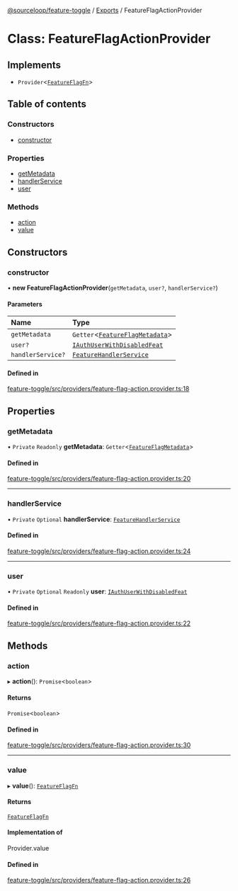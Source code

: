 [@sourceloop/feature-toggle](../README.md) / [Exports](../modules.md) / FeatureFlagActionProvider

# Class: FeatureFlagActionProvider

## Implements

- `Provider`<[`FeatureFlagFn`](../modules.md#featureflagfn)\>

## Table of contents

### Constructors

- [constructor](FeatureFlagActionProvider.md#constructor)

### Properties

- [getMetadata](FeatureFlagActionProvider.md#getmetadata)
- [handlerService](FeatureFlagActionProvider.md#handlerservice)
- [user](FeatureFlagActionProvider.md#user)

### Methods

- [action](FeatureFlagActionProvider.md#action)
- [value](FeatureFlagActionProvider.md#value)

## Constructors

### constructor

• **new FeatureFlagActionProvider**(`getMetadata`, `user?`, `handlerService?`)

#### Parameters

| Name | Type |
| :------ | :------ |
| `getMetadata` | `Getter`<[`FeatureFlagMetadata`](../interfaces/FeatureFlagMetadata.md)\> |
| `user?` | [`IAuthUserWithDisabledFeat`](../interfaces/IAuthUserWithDisabledFeat.md) |
| `handlerService?` | [`FeatureHandlerService`](FeatureHandlerService.md) |

#### Defined in

[feature-toggle/src/providers/feature-flag-action.provider.ts:18](https://github.com/sourcefuse/loopback4-microservice-catalog/blob/d35fdb3f0/packages/feature-toggle/src/providers/feature-flag-action.provider.ts#L18)

## Properties

### getMetadata

• `Private` `Readonly` **getMetadata**: `Getter`<[`FeatureFlagMetadata`](../interfaces/FeatureFlagMetadata.md)\>

#### Defined in

[feature-toggle/src/providers/feature-flag-action.provider.ts:20](https://github.com/sourcefuse/loopback4-microservice-catalog/blob/d35fdb3f0/packages/feature-toggle/src/providers/feature-flag-action.provider.ts#L20)

___

### handlerService

• `Private` `Optional` **handlerService**: [`FeatureHandlerService`](FeatureHandlerService.md)

#### Defined in

[feature-toggle/src/providers/feature-flag-action.provider.ts:24](https://github.com/sourcefuse/loopback4-microservice-catalog/blob/d35fdb3f0/packages/feature-toggle/src/providers/feature-flag-action.provider.ts#L24)

___

### user

• `Private` `Optional` `Readonly` **user**: [`IAuthUserWithDisabledFeat`](../interfaces/IAuthUserWithDisabledFeat.md)

#### Defined in

[feature-toggle/src/providers/feature-flag-action.provider.ts:22](https://github.com/sourcefuse/loopback4-microservice-catalog/blob/d35fdb3f0/packages/feature-toggle/src/providers/feature-flag-action.provider.ts#L22)

## Methods

### action

▸ **action**(): `Promise`<`boolean`\>

#### Returns

`Promise`<`boolean`\>

#### Defined in

[feature-toggle/src/providers/feature-flag-action.provider.ts:30](https://github.com/sourcefuse/loopback4-microservice-catalog/blob/d35fdb3f0/packages/feature-toggle/src/providers/feature-flag-action.provider.ts#L30)

___

### value

▸ **value**(): [`FeatureFlagFn`](../modules.md#featureflagfn)

#### Returns

[`FeatureFlagFn`](../modules.md#featureflagfn)

#### Implementation of

Provider.value

#### Defined in

[feature-toggle/src/providers/feature-flag-action.provider.ts:26](https://github.com/sourcefuse/loopback4-microservice-catalog/blob/d35fdb3f0/packages/feature-toggle/src/providers/feature-flag-action.provider.ts#L26)
